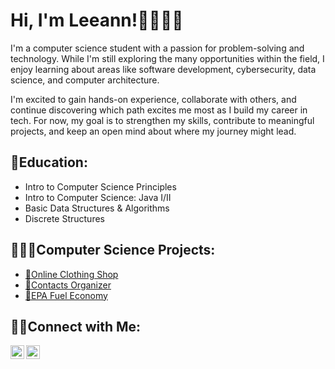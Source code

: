 <h1>Hi, I'm Leeann!👩🏻👋🏻</h1>

I'm a computer science student with a passion for problem-solving and technology. While I'm still exploring the many opportunities within the field, I enjoy learning about areas like software development, cybersecurity, data science, and computer architecture.

I'm excited to gain hands-on experience, collaborate with others, and continue discovering which path excites me most as I build my career in tech. For now, my goal is to strengthen my skills, contribute to meaningful projects, and keep an open mind about where my journey might lead.

<h2>📓Education:</h2>

- Intro to Computer Science Principles
- Intro to Computer Science: Java I/II
- Basic Data Structures & Algorithms
- Discrete Structures

<h2>👩🏻‍💻Computer Science Projects:</h2>

- [👚Online Clothing Shop](https://github.com/gitgriddy/Online-Clothing-Shop/tree/main)
- [📲Contacts Organizer](https://github.com/gitgriddy/Contacts-Organizer/tree/main)
- [🚙EPA Fuel Economy](https://github.com/gitgriddy/EPA-Fuel-Economy)

<h2>🤳🏻Connect with Me:</h2>

[<img align="left" alt="Leeann Huntzinger| LinkedIn" width="22px" src="https://cdn.jsdelivr.net/npm/simple-icons@v3/icons/linkedin.svg" />][linkedin]
[<img align="left" alt="Leeannsphotoss| Instagram" width="22px" src="https://cdn.jsdelivr.net/npm/simple-icons@v3/icons/instagram.svg" />][instagram]


[instagram]:https://www.instagram.com/leeannsphotoss/
[linkedin]:https://www.LinkedIn.com/in/LeeannHuntzinger


<!--
**gitgriddy/gitgriddy** is a ✨ _special_ ✨ repository because its `README.md` (this file) appears on your GitHub profile.

Here are some ideas to get you started:

- 🔭 I’m currently working on ...
- 🌱 I’m currently learning ...
- 👯 I’m looking to collaborate on ...
- 🤔 I’m looking for help with ...
- 💬 Ask me about ...
- 📫 How to reach me: ...
- 😄 Pronouns: ...
- ⚡ Fun fact: ...
-->

